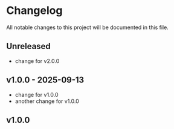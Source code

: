 # Changelog

All notable changes to this project will be documented in this file.

## Unreleased

- change for v2.0.0

## v1.0.0 - 2025-09-13

- change for v1.0.0
- another change for v1.0.0

## v1.0.0